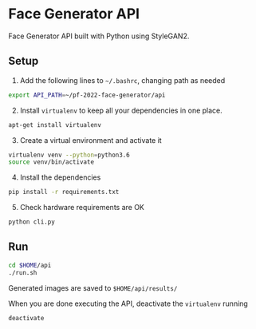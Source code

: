 # Face Generator API
Face Generator API built with Python using StyleGAN2.

## Setup
1. Add the following lines to `~/.bashrc`, changing path as needed
```bash
export API_PATH=~/pf-2022-face-generator/api
```
2. Install `virtualenv` to keep all your dependencies in one place.
```bash
apt-get install virtualenv
```
3. Create a virtual environment and activate it
```bash
virtualenv venv --python=python3.6
source venv/bin/activate
```

4. Install the dependencies
```bash
pip install -r requirements.txt
```

5. Check hardware requirements are OK
```bash
python cli.py
```

## Run
```bash
cd $HOME/api
./run.sh
```

Generated images are saved to `$HOME/api/results/`

When you are done executing the API, deactivate the `virtualenv` running
```bash
deactivate
```
